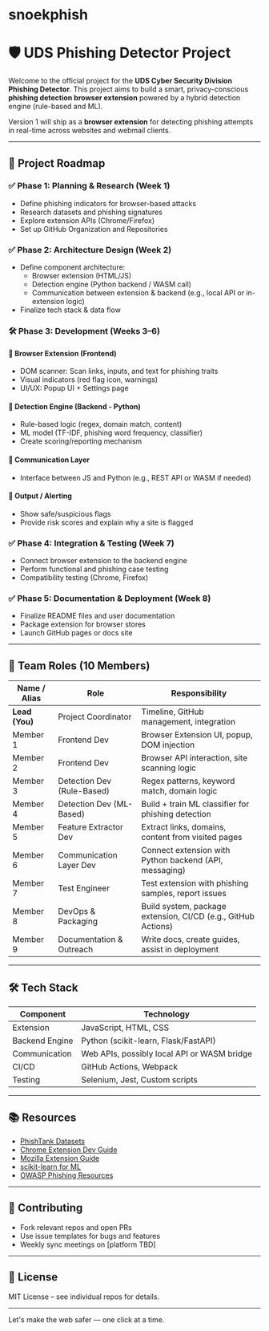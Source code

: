 # snoekphish
# 🛡️ UDS Phishing Detector Project

Welcome to the official project for the **UDS Cyber Security Division Phishing Detector**. This project aims to build a smart, privacy-conscious **phishing detection browser extension** powered by a hybrid detection engine (rule-based and ML).  

Version 1 will ship as a **browser extension** for detecting phishing attempts in real-time across websites and webmail clients.

---

## 🚀 Project Roadmap

### ✅ Phase 1: Planning & Research (Week 1)
- Define phishing indicators for browser-based attacks
- Research datasets and phishing signatures
- Explore extension APIs (Chrome/Firefox)
- Set up GitHub Organization and Repositories

### ✅ Phase 2: Architecture Design (Week 2)
- Define component architecture:
  - Browser extension (HTML/JS)
  - Detection engine (Python backend / WASM call)
  - Communication between extension & backend (e.g., local API or in-extension logic)
- Finalize tech stack & data flow

### 🛠️ Phase 3: Development (Weeks 3–6)

#### 🔹 Browser Extension (Frontend)
- DOM scanner: Scan links, inputs, and text for phishing traits
- Visual indicators (red flag icon, warnings)
- UI/UX: Popup UI + Settings page

#### 🔹 Detection Engine (Backend - Python)
- Rule-based logic (regex, domain match, content)
- ML model (TF-IDF, phishing word frequency, classifier)
- Create scoring/reporting mechanism

#### 🔹 Communication Layer
- Interface between JS and Python (e.g., REST API or WASM if needed)

#### 🔹 Output / Alerting
- Show safe/suspicious flags
- Provide risk scores and explain why a site is flagged

### ✅ Phase 4: Integration & Testing (Week 7)
- Connect browser extension to the backend engine
- Perform functional and phishing case testing
- Compatibility testing (Chrome, Firefox)

### ✅ Phase 5: Documentation & Deployment (Week 8)
- Finalize README files and user documentation
- Package extension for browser stores
- Launch GitHub pages or docs site

---

## 👥 Team Roles (10 Members)

| Name / Alias    | Role                             | Responsibility                                               |
|-----------------|----------------------------------|--------------------------------------------------------------|
| **Lead (You)**  | Project Coordinator              | Timeline, GitHub management, integration                     |
| Member 1        | Frontend Dev                     | Browser Extension UI, popup, DOM injection                   |
| Member 2        | Frontend Dev                     | Browser API interaction, site scanning logic                 |
| Member 3        | Detection Dev (Rule-Based)       | Regex patterns, keyword match, domain logic                  |
| Member 4        | Detection Dev (ML-Based)         | Build + train ML classifier for phishing detection           |
| Member 5        | Feature Extractor Dev            | Extract links, domains, content from visited pages           |
| Member 6        | Communication Layer Dev          | Connect extension with Python backend (API, messaging)       |
| Member 7        | Test Engineer                    | Test extension with phishing samples, report issues          |
| Member 8        | DevOps & Packaging               | Build system, package extension, CI/CD (e.g., GitHub Actions)|
| Member 9        | Documentation & Outreach         | Write docs, create guides, assist in deployment              |

---

## 🛠 Tech Stack

| Component       | Technology                |
|----------------|---------------------------|
| Extension       | JavaScript, HTML, CSS     |
| Backend Engine  | Python (scikit-learn, Flask/FastAPI) |
| Communication   | Web APIs, possibly local API or WASM bridge |
| CI/CD           | GitHub Actions, Webpack   |
| Testing         | Selenium, Jest, Custom scripts |

---

## 📚 Resources
- [PhishTank Datasets](https://phishtank.org/)
- [Chrome Extension Dev Guide](https://developer.chrome.com/docs/extensions/mv3/)
- [Mozilla Extension Guide](https://extensionworkshop.com/)
- [scikit-learn for ML](https://scikit-learn.org/)
- [OWASP Phishing Resources](https://owasp.org/www-community/phishing)

---

## 📌 Contributing
- Fork relevant repos and open PRs
- Use issue templates for bugs and features
- Weekly sync meetings on [platform TBD]

---

## 📃 License
MIT License – see individual repos for details.

---

Let's make the web safer — one click at a time.

